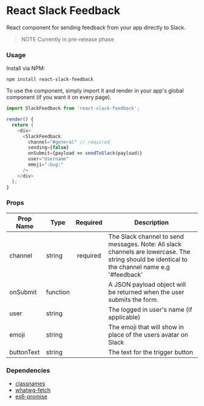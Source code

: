 React Slack Feedback
=====================

React component for sending feedback from your app directly to Slack.

> NOTE Currently in pre-release phase

### Usage

Install via NPM:

```
npm install react-slack-feedback
```

To use the component, simply import it and render in your app's global component (if you want it on every page).

```js
import SlackFeedback from 'react-slack-feedback';

render() {
  return (
    <div>
      <SlackFeedback
        channel="#general" // required
        sending={false}
        onSubmit={payload => sendToSlack(payload)}
        user="Username"
        emoji=":bug:"
      />
    </div>
  );
}
```

### Props
| Prop Name     | Type   | Required      | Description |
| ------------- | ------ |:-------------:|-------------|
| channel       | string | required      | The Slack channel to send messages. Note: All slack channels are lowercase. The string should be identical to the channel name e.g '#feedback' |
| onSubmit | function |       | A JSON payload object will be returned when the user submits the form. |
| user          | string |               | The logged in user's name (if applicable) |
| emoji         | string |               | The emoji that will show in place of the users avatar on Slack |
| buttonText    | string |               | The text for the trigger button |


### Dependencies

* [classnames](https://github.com/jedwatson/classnames)
* [whatwg-fetch](https://github.com/github/whatwg-fetch)
* [es6-promise](https://github.com/stefanpenner/es6-promise)
